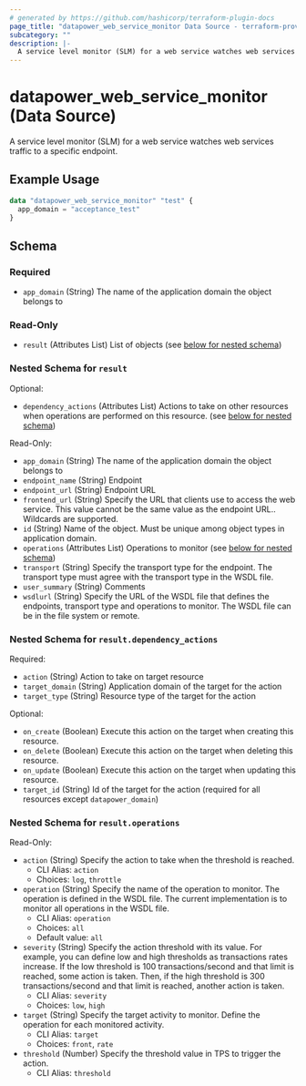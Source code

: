 ```yaml
---
# generated by https://github.com/hashicorp/terraform-plugin-docs
page_title: "datapower_web_service_monitor Data Source - terraform-provider-datapower"
subcategory: ""
description: |-
  A service level monitor (SLM) for a web service watches web services traffic to a specific endpoint.
---
```


# datapower_web_service_monitor (Data Source)

A service level monitor (SLM) for a web service watches web services traffic to a specific endpoint.

## Example Usage

```terraform
data "datapower_web_service_monitor" "test" {
  app_domain = "acceptance_test"
}
```

<!-- schema generated by tfplugindocs -->
## Schema

### Required

- `app_domain` (String) The name of the application domain the object belongs to

### Read-Only

- `result` (Attributes List) List of objects (see [below for nested schema](#nestedatt--result))

<a id="nestedatt--result"></a>
### Nested Schema for `result`

Optional:

- `dependency_actions` (Attributes List) Actions to take on other resources when operations are performed on this resource. (see [below for nested schema](#nestedatt--result--dependency_actions))

Read-Only:

- `app_domain` (String) The name of the application domain the object belongs to
- `endpoint_name` (String) Endpoint
- `endpoint_url` (String) Endpoint URL
- `frontend_url` (String) Specify the URL that clients use to access the web service. This value cannot be the same value as the endpoint URL.. Wildcards are supported.
- `id` (String) Name of the object. Must be unique among object types in application domain.
- `operations` (Attributes List) Operations to monitor (see [below for nested schema](#nestedatt--result--operations))
- `transport` (String) Specify the transport type for the endpoint. The transport type must agree with the transport type in the WSDL file.
- `user_summary` (String) Comments
- `wsdlurl` (String) Specify the URL of the WSDL file that defines the endpoints, transport type and operations to monitor. The WSDL file can be in the file system or remote.

<a id="nestedatt--result--dependency_actions"></a>
### Nested Schema for `result.dependency_actions`

Required:

- `action` (String) Action to take on target resource
- `target_domain` (String) Application domain of the target for the action
- `target_type` (String) Resource type of the target for the action

Optional:

- `on_create` (Boolean) Execute this action on the target when creating this resource.
- `on_delete` (Boolean) Execute this action on the target when deleting this resource.
- `on_update` (Boolean) Execute this action on the target when updating this resource.
- `target_id` (String) Id of the target for the action (required for all resources except `datapower_domain`)


<a id="nestedatt--result--operations"></a>
### Nested Schema for `result.operations`

Read-Only:

- `action` (String) Specify the action to take when the threshold is reached.
  - CLI Alias: `action`
  - Choices: `log`, `throttle`
- `operation` (String) Specify the name of the operation to monitor. The operation is defined in the WSDL file. The current implementation is to monitor all operations in the WSDL file.
  - CLI Alias: `operation`
  - Choices: `all`
  - Default value: `all`
- `severity` (String) Specify the action threshold with its value. For example, you can define low and high thresholds as transactions rates increase. If the low threshold is 100 transactions/second and that limit is reached, some action is taken. Then, if the high threshold is 300 transactions/second and that limit is reached, another action is taken.
  - CLI Alias: `severity`
  - Choices: `low`, `high`
- `target` (String) Specify the target activity to monitor. Define the operation for each monitored activity.
  - CLI Alias: `target`
  - Choices: `front`, `rate`
- `threshold` (Number) Specify the threshold value in TPS to trigger the action.
  - CLI Alias: `threshold`
